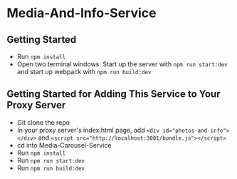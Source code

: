 # Media-And-Info-Service

## Getting Started
- Run `npm install`
- Open two terminal windows. Start up the server with `npm run start:dev` and start up webpack with `npm run build:dev`

## Getting Started for Adding This Service to Your Proxy Server
- Git clone the repo
- In your proxy server's index.html page, add `<div id="photos-and-info"></div>` and `<script src="http://localhost:3001/bundle.js"></script>`
- cd into Media-Carousel-Service
- Run `npm install`
- Run `npm run start:dev`
- Run `npm run build:dev`
